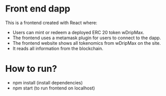 # Front end dapp

This is a frontend created with React where:

- Users can mint or redeem a deployed ERC 20 token wDripMax.
- The frontend uses a metamask plugin for users to connect to the dapp.
- The frontend website shows all tokenomics from wDripMax on the site.
- It reads all information from the blockchain.

# How to run?

- npm install (install dependencies)
- npm start (to run frontend on localhost)
